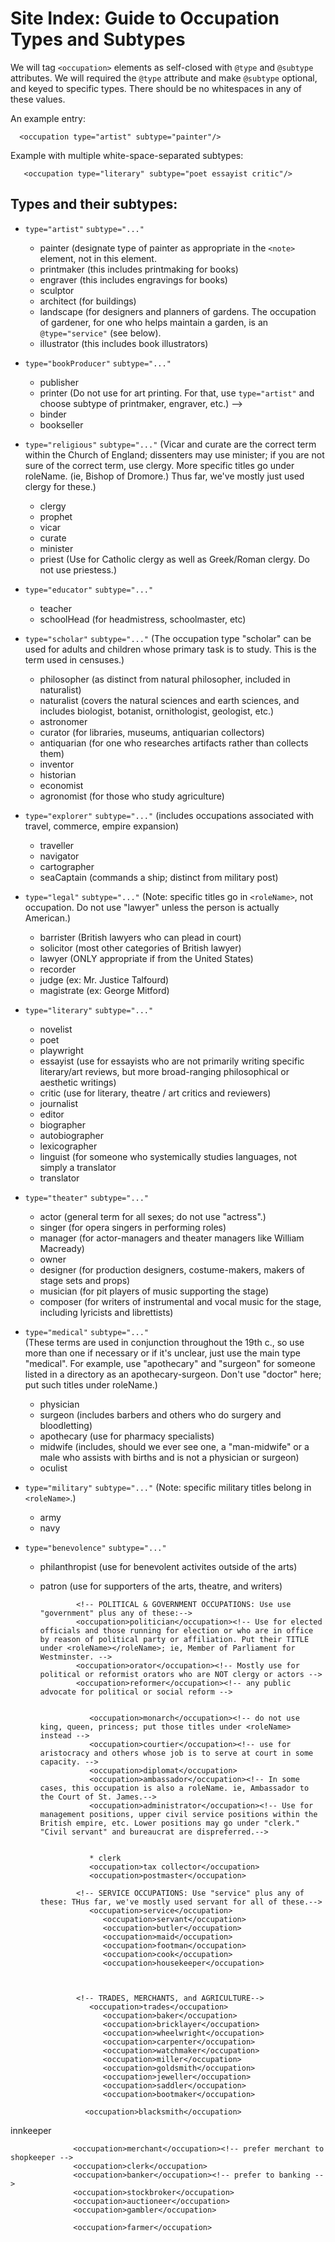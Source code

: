 # Site Index: Guide to Occupation Types and Subtypes 

We will tag `<occupation>` elements as self-closed with `@type` and `@subtype` attributes. We will required the `@type` attribute and make `@subtype` optional, and keyed to specific types. There should be no whitespaces in any of these values.

An example entry: 

```
  <occupation type="artist" subtype="painter"/>
```

Example with multiple white-space-separated subtypes:

```
   <occupation type="literary" subtype="poet essayist critic"/>
```

## Types and their subtypes:

* `type="artist"`
`subtype="..."`

    * painter (designate type of painter as appropriate in the `<note>` element, not in this element. 
    * printmaker (this includes printmaking for books)
    * engraver (this includes engravings for books)
    * sculptor
    * architect (for buildings)
    * landscape (for designers and planners of gardens. The occupation of gardener, for one who helps maintain a garden, is an `@type="service"` (see below).
    * illustrator (this includes book illustrators)

* `type="bookProducer"`
`subtype="..."`

    * publisher
    * printer (Do not use for art printing. For that, use `type="artist"` and choose subtype of printmaker, engraver, etc.) -->
    * binder
    * bookseller
           
* `type="religious"` 
`subtype="..."`
(Vicar and curate are the correct term within the Church of England; dissenters may use minister; if you are not sure of the correct term, use clergy. More specific titles go under roleName. (ie, Bishop of Dromore.) Thus far, we've mostly just used clergy for these.)

    * clergy
    * prophet
    * vicar
    * curate
    * minister
    * priest (Use for Catholic clergy as well as Greek/Roman clergy. Do not use priestess.)

* `type="educator"` 
`subtype="..."` 

    * teacher
    * schoolHead (for headmistress, schoolmaster, etc)
    
* `type="scholar"` 
`subtype="..."` 
(The occupation type "scholar" can be used for adults and children whose primary task is to study. This is the term used in censuses.)

    * philosopher (as distinct from natural philosopher, included in naturalist)
    * naturalist (covers the natural sciences and earth sciences, and includes biologist, botanist, ornithologist, geologist, etc.)
    * astronomer
    * curator (for libraries, museums, antiquarian collectors)
    * antiquarian (for one who researches artifacts rather than collects them)
    * inventor
    * historian
    * economist
    * agronomist (for those who study agriculture)
    
* `type="explorer"` 
`subtype="..."`  (includes occupations associated with travel, commerce, empire expansion) 

    * traveller 
    * navigator
    * cartographer
    * seaCaptain (commands a ship; distinct from military post)

* `type="legal"` 
`subtype="..."` (Note: specific titles go in `<roleName>`, not occupation. Do not use "lawyer" unless the person is actually American.)

    * barrister (British lawyers who can plead in court)
    * solicitor (most other categories of British lawyer)
    * lawyer (ONLY appropriate if from the United States) 
    * recorder
    * judge (ex: Mr. Justice Talfourd)
    * magistrate (ex: George Mitford)
           
* `type="literary"` 
`subtype="..."` 

    * novelist
    * poet
    * playwright
    * essayist (use for essayists who are not primarily writing specific literary/art reviews, but more broad-ranging philosophical or aesthetic writings)
    * critic (use for literary, theatre / art critics and reviewers)
    * journalist
    * editor
    * biographer
    * autobiographer
    * lexicographer
    * linguist (for someone who systemically studies languages, not simply a translator
    * translator

* `type="theater"` 
`subtype="..."`  

    * actor (general term for all sexes; do not use "actress".)
    * singer (for opera singers in performing roles)
    * manager (for actor-managers and theater managers like William Macready)
    * owner 
    * designer (for production designers, costume-makers, makers of stage sets and props)
    * musician (for pit players of music supporting the stage)
    * composer (for writers of instrumental and vocal music for the stage, including lyricists and librettists)

                     
* `type="medical"` 
`subtype="..."`  
(These terms are used in conjunction throughout the 19th c., so use more than one if necessary or if it's unclear, just use the main type "medical". For example,  use "apothecary" and "surgeon" for someone listed in a directory as an apothecary-surgeon. Don't use "doctor" here; put such titles under roleName.)
    * physician
    * surgeon (includes barbers and others who do surgery and bloodletting)
    * apothecary (use for pharmacy specialists)
    * midwife (includes, should we ever see one, a "man-midwife" or a male who assists with births and is not a physician or surgeon)
    * oculist
               
* `type="military"` 
`subtype="..."`  (Note: specific military titles belong in `<roleName>`.)

    * army
    * navy
                     
* `type="benevolence"` 
`subtype="..."` 

    * philanthropist (use for benevolent activites outside of the arts)
    * patron (use for supporters of the arts, theatre, and writers) 
                 
                  
                  <!-- POLITICAL & GOVERNMENT OCCUPATIONS: Use use "government" plus any of these:-->
                  <occupation>politician</occupation><!-- Use for elected officials and those running for election or who are in office by reason of political party or affiliation. Put their TITLE under <roleName></roleName>; ie, Member of Parliament for Westminster. -->
                  <occupation>orator</occupation><!-- Mostly use for political or reformist orators who are NOT clergy or actors -->
                  <occupation>reformer</occupation><!-- any public advocate for political or social reform -->
                  
                  
                     <occupation>monarch</occupation><!-- do not use king, queen, princess; put those titles under <roleName> instead -->
                     <occupation>courtier</occupation><!-- use for aristocracy and others whose job is to serve at court in some capacity. -->
                     <occupation>diplomat</occupation>
                     <occupation>ambassador</occupation><!-- In some cases, this occupation is also a roleName. ie, Ambassador to the Court of St. James.-->
                     <occupation>administrator</occupation><!-- Use for management positions, upper civil service positions within the British empire, etc. Lower positions may go under "clerk." "Civil servant" and bureaucrat are dispreferred.-->
                     
    
                     * clerk
                     <occupation>tax collector</occupation>
                     <occupation>postmaster</occupation>
                  
                  <!-- SERVICE OCCUPATIONS: Use "service" plus any of these: THus far, we've mostly used servant for all of these.-->
                     <occupation>service</occupation>
                        <occupation>servant</occupation>
                        <occupation>butler</occupation>
                        <occupation>maid</occupation>
                        <occupation>footman</occupation>
                        <occupation>cook</occupation>
                        <occupation>housekeeper</occupation>
                  
            
                  
                  <!-- TRADES, MERCHANTS, and AGRICULTURE-->
                     <occupation>trades</occupation>
                        <occupation>baker</occupation>
                        <occupation>bricklayer</occupation>
                        <occupation>wheelwright</occupation>
                        <occupation>carpenter</occupation>
                        <occupation>watchmaker</occupation>
                        <occupation>miller</occupation>
                        <occupation>goldsmith</occupation>
                        <occupation>jeweller</occupation>
                        <occupation>saddler</occupation>
                        <occupation>bootmaker</occupation>
                        
                    <occupation>blacksmith</occupation>

<occupation>innkeeper</occupation>
                  
                  <occupation>merchant</occupation><!-- prefer merchant to shopkeeper -->
                  <occupation>clerk</occupation>
                  <occupation>banker</occupation><!-- prefer to banking -->
                  <occupation>stockbroker</occupation>
                  <occupation>auctioneer</occupation>
                  <occupation>gambler</occupation>
                  
                  <occupation>farmer</occupation>
